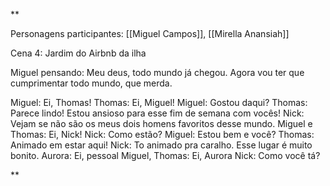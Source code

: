 **

Personagens participantes: [[Miguel Campos]], [[Mirella Anansiah]]

Cena 4: Jardim do Airbnb da ilha

Miguel pensando: Meu deus, todo mundo já chegou. Agora vou ter que cumprimentar todo mundo, que merda.

Miguel: Ei, Thomas!
Thomas: Ei, Miguel!
Miguel: Gostou daqui?
Thomas: Parece lindo! Estou ansioso para esse fim de semana com vocês!
Nick: Vejam se não são os meus dois homens favoritos desse mundo. 
Miguel e Thomas: Ei, Nick!
Nick: Como estão?
Miguel: Estou bem e você?
Thomas: Animado em estar aqui!
Nick: To animado pra caralho. Esse lugar é muito bonito.
Aurora: Ei, pessoal
Miguel, Thomas: Ei, Aurora
Nick: Como você tá?


**